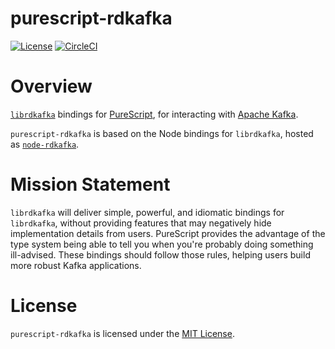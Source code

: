 # purescript-rdkafka

[![License](https://img.shields.io/github/license/mcoffin/purescript-rdkafka.svg)](https://github.com/mcoffin/purescript-rdkafka/blob/master/LICENSE)
[![CircleCI](https://circleci.com/gh/mcoffin/purescript-rdkafka.svg?style=svg)](https://circleci.com/gh/mcoffin/purescript-rdkafka)

# Overview

[`librdkafka`](https://github.com/edenhill/librdkafka) bindings for [PureScript](http://purescript.org), for interacting with [Apache Kafka](https://kafka.apache.org).

`purescript-rdkafka` is based on the Node bindings for `librdkafka`, hosted as [`node-rdkafka`](https://github.com/Blizzard/node-rdkafka).

# Mission Statement

`librdkafka` will deliver simple, powerful, and idiomatic bindings for `librdkafka`, without providing features that may negatively hide implementation details from users. PureScript provides the advantage of the type system being able to tell you when you're probably doing something ill-advised. These bindings should follow those rules, helping users build more robust Kafka applications.

# License

`purescript-rdkafka` is licensed under the [MIT License](https://en.wikipedia.org/wiki/MIT_License).
